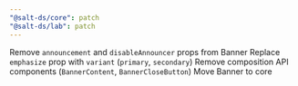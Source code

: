 ```yaml
---
"@salt-ds/core": patch
"@salt-ds/lab": patch
---
```


Remove `announcement` and `disableAnnouncer` props from Banner
Replace `emphasize` prop with `variant` (`primary`, `secondary`)
Remove composition API components (`BannerContent`, `BannerCloseButton`)
Move Banner to core
